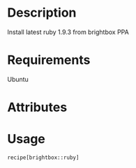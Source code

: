 Description
===========
Install latest ruby 1.9.3 from brightbox PPA

Requirements
============
Ubuntu

Attributes
==========

Usage
=====
`recipe[brightbox::ruby]`
